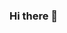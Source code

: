### Hi there 👋

<!--
**Theuri0411/Theuri0411** is a ✨ _special_ ✨ repository because its `README.md` (this file) appears on your GitHub profile.

Here are some ideas to get you started:

- 🔭 I’m currently working on several web projects (CSS & HTML)
- 🌱 I’m currently learning javascript & flutter
- 👯 I’m looking to collaborate on python
- 🤔 I’m looking for help with 
- 💬 Ask me about ...
- 📫 How to reach me: twitter.com/Theuri0411
- 😄 Pronouns: GOAT
- ⚡ Fun fact: There are 3 very different types of Hackers, one being malicious, the other benevolent, and the last somewhere in between the two
-->
